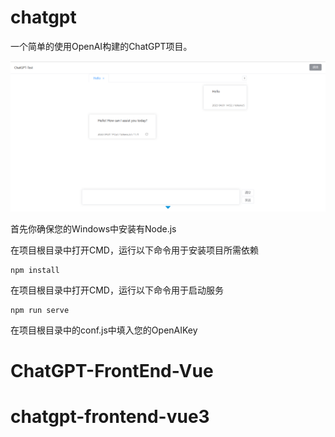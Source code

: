 # chatgpt

一个简单的使用OpenAI构建的ChatGPT项目。

![](./readimg/img.png)

首先你确保您的Windows中安装有Node.js

在项目根目录中打开CMD，运行以下命令用于安装项目所需依赖

```
npm install
```

在项目根目录中打开CMD，运行以下命令用于启动服务

```
npm run serve
```

在项目根目录中的conf.js中填入您的OpenAIKey
# ChatGPT-FrontEnd-Vue
# chatgpt-frontend-vue3
